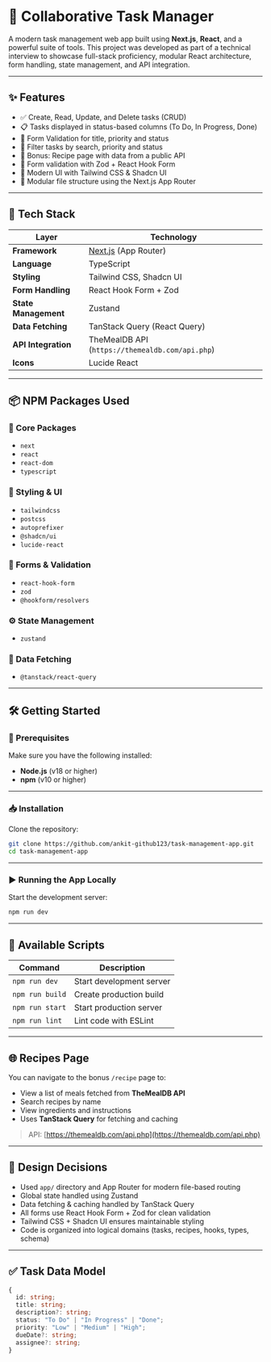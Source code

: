 # 🧩 Collaborative Task Manager

A modern task management web app built using **Next.js**, **React**, and a powerful suite of tools. This project was developed as part of a technical interview to showcase full-stack proficiency, modular React architecture, form handling, state management, and API integration.

---

## ✨ Features

- ✅ Create, Read, Update, and Delete tasks (CRUD)
- 📋 Tasks displayed in status-based columns (To Do, In Progress, Done)
- 🔄 Form Validation for title, priority and status
- 🎯 Filter tasks by search, priority and status
- 🧾 Bonus: Recipe page with data from a public API
- 🧪 Form validation with Zod + React Hook Form
- 🎨 Modern UI with Tailwind CSS & Shadcn UI
- 🧩 Modular file structure using the Next.js App Router

---

## 🚀 Tech Stack

| Layer                | Technology                                      |
| -------------------- | ----------------------------------------------- |
| **Framework**        | [Next.js](https://nextjs.org/) (App Router)     |
| **Language**         | TypeScript                                      |
| **Styling**          | Tailwind CSS, Shadcn UI                         |
| **Form Handling**    | React Hook Form + Zod                           |
| **State Management** | Zustand                                         |
| **Data Fetching**    | TanStack Query (React Query)                    |
| **API Integration**  | TheMealDB API (`https://themealdb.com/api.php`) |
| **Icons**            | Lucide React                                    |

---

## 📦 NPM Packages Used

### 🧱 Core Packages

- `next`
- `react`
- `react-dom`
- `typescript`

### 🎨 Styling & UI

- `tailwindcss`
- `postcss`
- `autoprefixer`
- `@shadcn/ui`
- `lucide-react`

### 🧪 Forms & Validation

- `react-hook-form`
- `zod`
- `@hookform/resolvers`

### ⚙️ State Management

- `zustand`

### 🔄 Data Fetching

- `@tanstack/react-query`

---

## 🛠️ Getting Started

### 📌 Prerequisites

Make sure you have the following installed:

- **Node.js** (v18 or higher)
- **npm** (v10 or higher)

---

### 📥 Installation

Clone the repository:

```bash
git clone https://github.com/ankit-github123/task-management-app.git
cd task-management-app
```

---

### ▶️ Running the App Locally

Start the development server:

```bash
npm run dev
```

---

## 🧪 Available Scripts

| Command         | Description              |
| --------------- | ------------------------ |
| `npm run dev`   | Start development server |
| `npm run build` | Create production build  |
| `npm run start` | Start production server  |
| `npm run lint`  | Lint code with ESLint    |

---

## 🌐 Recipes Page

You can navigate to the bonus `/recipe` page to:

- View a list of meals fetched from **TheMealDB API**
- Search recipes by name
- View ingredients and instructions
- Uses **TanStack Query** for fetching and caching

> API: [https://themealdb.com/api.php](https://themealdb.com/api.php)

---

## 🧠 Design Decisions

- Used `app/` directory and App Router for modern file-based routing
- Global state handled using Zustand
- Data fetching & caching handled by TanStack Query
- All forms use React Hook Form + Zod for clean validation
- Tailwind CSS + Shadcn UI ensures maintainable styling
- Code is organized into logical domains (tasks, recipes, hooks, types, schema)

---

## ✅ Task Data Model

```ts
{
  id: string;
  title: string;
  description?: string;
  status: "To Do" | "In Progress" | "Done";
  priority: "Low" | "Medium" | "High";
  dueDate?: string;
  assignee?: string;
}
```
